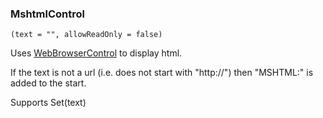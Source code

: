 ### MshtmlControl

``` suneido
(text = "", allowReadOnly = false)
```

Uses [WebBrowserControl](<AtlAxWinControl/AtlAxWinControl.md>) to display html.

If the text is not a url (i.e. does not start with "http://") then "MSHTML:" is added to the start.

Supports Set(text)